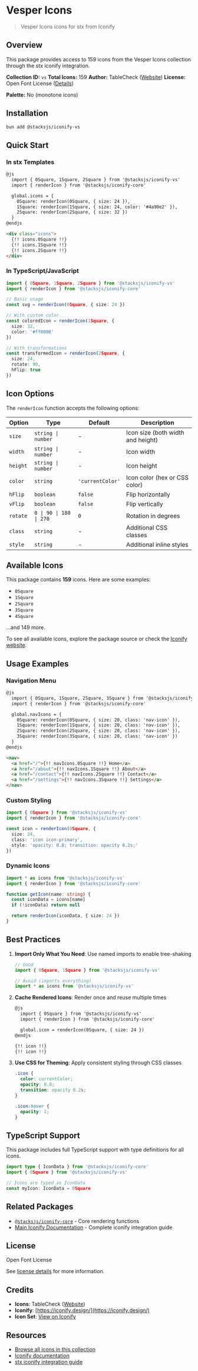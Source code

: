 # Vesper Icons

> Vesper Icons icons for stx from Iconify

## Overview

This package provides access to 159 icons from the Vesper Icons collection through the stx iconify integration.

**Collection ID:** `vs`
**Total Icons:** 159
**Author:** TableCheck ([Website](https://github.com/kkvesper/vesper-icons))
**License:** Open Font License ([Details](https://scripts.sil.org/cms/scripts/page.php?site_id=nrsi&id=OFL))

**Palette:** No (monotone icons)

## Installation

```bash
bun add @stacksjs/iconify-vs
```

## Quick Start

### In stx Templates

```html
@js
  import { 0Square, 1Square, 2Square } from '@stacksjs/iconify-vs'
  import { renderIcon } from '@stacksjs/iconify-core'

  global.icons = {
    0Square: renderIcon(0Square, { size: 24 }),
    1Square: renderIcon(1Square, { size: 24, color: '#4a90e2' }),
    2Square: renderIcon(2Square, { size: 32 })
  }
@endjs

<div class="icons">
  {!! icons.0Square !!}
  {!! icons.1Square !!}
  {!! icons.2Square !!}
</div>
```

### In TypeScript/JavaScript

```typescript
import { 0Square, 1Square, 2Square } from '@stacksjs/iconify-vs'
import { renderIcon } from '@stacksjs/iconify-core'

// Basic usage
const svg = renderIcon(0Square, { size: 24 })

// With custom color
const coloredIcon = renderIcon(1Square, {
  size: 32,
  color: '#ff0000'
})

// With transformations
const transformedIcon = renderIcon(2Square, {
  size: 24,
  rotate: 90,
  hFlip: true
})
```

## Icon Options

The `renderIcon` function accepts the following options:

| Option | Type | Default | Description |
|--------|------|---------|-------------|
| `size` | `string \| number` | - | Icon size (both width and height) |
| `width` | `string \| number` | - | Icon width |
| `height` | `string \| number` | - | Icon height |
| `color` | `string` | `'currentColor'` | Icon color (hex or CSS color) |
| `hFlip` | `boolean` | `false` | Flip horizontally |
| `vFlip` | `boolean` | `false` | Flip vertically |
| `rotate` | `0 \| 90 \| 180 \| 270` | `0` | Rotation in degrees |
| `class` | `string` | - | Additional CSS classes |
| `style` | `string` | - | Additional inline styles |

## Available Icons

This package contains **159** icons. Here are some examples:

- `0Square`
- `1Square`
- `2Square`
- `3Square`
- `4Square`

...and 149 more.

To see all available icons, explore the package source or check the [Iconify website](https://icon-sets.iconify.design/vs/).

## Usage Examples

### Navigation Menu

```html
@js
  import { 0Square, 1Square, 2Square, 3Square } from '@stacksjs/iconify-vs'
  import { renderIcon } from '@stacksjs/iconify-core'

  global.navIcons = {
    0Square: renderIcon(0Square, { size: 20, class: 'nav-icon' }),
    1Square: renderIcon(1Square, { size: 20, class: 'nav-icon' }),
    2Square: renderIcon(2Square, { size: 20, class: 'nav-icon' }),
    3Square: renderIcon(3Square, { size: 20, class: 'nav-icon' })
  }
@endjs

<nav>
  <a href="/">{!! navIcons.0Square !!} Home</a>
  <a href="/about">{!! navIcons.1Square !!} About</a>
  <a href="/contact">{!! navIcons.2Square !!} Contact</a>
  <a href="/settings">{!! navIcons.3Square !!} Settings</a>
</nav>
```

### Custom Styling

```typescript
import { 0Square } from '@stacksjs/iconify-vs'
import { renderIcon } from '@stacksjs/iconify-core'

const icon = renderIcon(0Square, {
  size: 24,
  class: 'icon icon-primary',
  style: 'opacity: 0.8; transition: opacity 0.2s;'
})
```

### Dynamic Icons

```typescript
import * as icons from '@stacksjs/iconify-vs'
import { renderIcon } from '@stacksjs/iconify-core'

function getIcon(name: string) {
  const iconData = icons[name]
  if (!iconData) return null

  return renderIcon(iconData, { size: 24 })
}
```

## Best Practices

1. **Import Only What You Need**: Use named imports to enable tree-shaking
   ```typescript
   // Good
   import { 0Square, 1Square } from '@stacksjs/iconify-vs'

   // Avoid (imports everything)
   import * as icons from '@stacksjs/iconify-vs'
   ```

2. **Cache Rendered Icons**: Render once and reuse multiple times
   ```html
   @js
     import { 0Square } from '@stacksjs/iconify-vs'
     import { renderIcon } from '@stacksjs/iconify-core'

     global.icon = renderIcon(0Square, { size: 24 })
   @endjs

   {!! icon !!}
   {!! icon !!}
   ```

3. **Use CSS for Theming**: Apply consistent styling through CSS classes
   ```css
   .icon {
     color: currentColor;
     opacity: 0.8;
     transition: opacity 0.2s;
   }

   .icon:hover {
     opacity: 1;
   }
   ```

## TypeScript Support

This package includes full TypeScript support with type definitions for all icons.

```typescript
import type { IconData } from '@stacksjs/iconify-core'
import { 0Square } from '@stacksjs/iconify-vs'

// Icons are typed as IconData
const myIcon: IconData = 0Square
```

## Related Packages

- [`@stacksjs/iconify-core`](../iconify-core) - Core rendering functions
- [Main Iconify Documentation](../../docs/iconify.md) - Complete iconify integration guide

## License

Open Font License

See [license details](https://scripts.sil.org/cms/scripts/page.php?site_id=nrsi&id=OFL) for more information.

## Credits

- **Icons**: TableCheck ([Website](https://github.com/kkvesper/vesper-icons))
- **Iconify**: [https://iconify.design/](https://iconify.design/)
- **Icon Set**: [View on Iconify](https://icon-sets.iconify.design/vs/)

## Resources

- [Browse all icons in this collection](https://icon-sets.iconify.design/vs/)
- [Iconify documentation](https://iconify.design/docs/)
- [stx iconify integration guide](../../docs/iconify.md)
